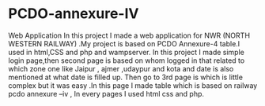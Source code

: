 # PCDO-annexure-IV
Web Application
In this project I made a web application for NWR (NORTH WESTERN RAILWAY) .My project is based on PCDO Annexure-4 table.I used in html,CSS and php and wampserver.
In this project  I made simple login page,then second page is based on whom logged in that related  to 
which zone one like Jaipur , ajmer ,udaypur and kota and date is also mentioned  at what date is filled up.
Then go to 3rd page is which is little complex but it was easy .In this page I made table which is based on railway  pcdo annexure –iv ,
In every pages  I used html css and php.
